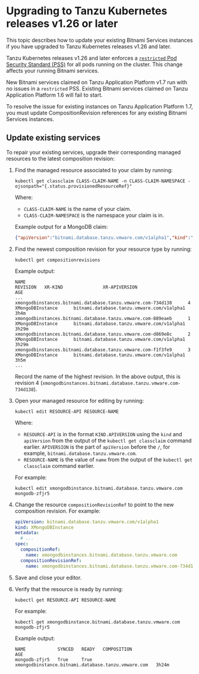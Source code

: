 # Upgrading to Tanzu Kubernetes releases v1.26 or later

This topic describes how to update your existing Bitnami Services instances if you have upgraded to
Tanzu Kubernetes releases v1.26 and later.

Tanzu Kubernetes releases v1.26 and later enforces a [`restricted` Pod Security Standard (PSS)](https://kubernetes.io/docs/concepts/security/pod-security-standards/#restricted)
for all pods running on the cluster.
This change affects your running Bitnami services.

New Bitnami services claimed on Tanzu Application Platform v1.7 run with no issues in a `restricted` PSS.
Existing Bitnami services claimed on Tanzu Application Platform 1.6 will fail to start.

To resolve the issue for existing instances on Tanzu Application Platform 1.7,
you must update CompositionRevision references for any existing Bitnami Services instances.

## <a id="update"></a>Update existing services

To repair your existing services, upgrade their corresponding managed resources to the latest composition
revision:

1. Find the managed resource associated to your claim by running:

    ```console
    kubectl get classclaim CLASS-CLAIM-NAME -n CLASS-CLAIM-NAMESPACE -ojsonpath="{.status.provisionedResourceRef}"
    ```

    Where:

    - `CLASS-CLAIM-NAME` is the name of your claim.
    - `CLASS-CLAIM-NAMESPACE` is the namespace your claim is in.

    Example output for a MongoDB claim:

    ```json
    {"apiVersion":"bitnami.database.tanzu.vmware.com/v1alpha1","kind":"XMongoDBInstance","name":"mongodb-zfjr5"}
    ```

1. Find the newest composition revision for your resource type by running:

    ```console
    kubectl get compositionrevisions
    ```

    Example output:

    ```console
    NAME                                                             REVISION   XR-KIND               XR-APIVERSION                                 AGE
    ...
    xmongodbinstances.bitnami.database.tanzu.vmware.com-734d138      4          XMongoDBInstance      bitnami.database.tanzu.vmware.com/v1alpha1    3h4m
    xmongodbinstances.bitnami.database.tanzu.vmware.com-889eaeb      1          XMongoDBInstance      bitnami.database.tanzu.vmware.com/v1alpha1    3h29m
    xmongodbinstances.bitnami.database.tanzu.vmware.com-d869e8c      2          XMongoDBInstance      bitnami.database.tanzu.vmware.com/v1alpha1    3h29m
    xmongodbinstances.bitnami.database.tanzu.vmware.com-f1f3fe9      3          XMongoDBInstance      bitnami.database.tanzu.vmware.com/v1alpha1    3h5m
    ...
    ```

    Record the name of the highest revision. In the above output, this is
    revision 4 (`xmongodbinstances.bitnami.database.tanzu.vmware.com-734d138`).

1. Open your managed resource for editing by running:

    ```console
    kubectl edit RESOURCE-API RESOURCE-NAME
    ```

    Where:

    - `RESOURCE-API` is in the format `KIND.APIVERSION` using the `kind` and `apiVersion` from the output
       of the `kubectl get classclaim` command earlier. `APIVERSION` is the part of `apiVersion`
       before the `/`, for example, `bitnami.database.tanzu.vmware.com`.
    - `RESOURCE-NAME` is the value of `name` from the output of the `kubectl get classclaim` command earlier.

    For example:

    ```console
    kubectl edit xmongodbinstance.bitnami.database.tanzu.vmware.com mongodb-zfjr5
    ```

1. Change the resource `compositionRevisionRef` to point to the new composition revision. For example:

    ```yaml
    apiVersion: bitnami.database.tanzu.vmware.com/v1alpha1
    kind: XMongoDBInstance
    metadata:
      # ...
    spec:
      compositionRef:
        name: xmongodbinstances.bitnami.database.tanzu.vmware.com
      compositionRevisionRef:
        name: xmongodbinstances.bitnami.database.tanzu.vmware.com-734d138
    ```

1. Save and close your editor.

1. Verify that the resource is ready by running:

    ```console
    kubectl get RESOURCE-API RESOURCE-NAME
    ```

    For example:

    ```console
    kubectl get xmongodbinstance.bitnami.database.tanzu.vmware.com mongodb-zfjr5
    ```

    Example output:

    ```console
    NAME            SYNCED   READY   COMPOSITION                                           AGE
    mongodb-zfjr5   True     True    xmongodbinstance.bitnami.database.tanzu.vmware.com   3h24m
    ```
